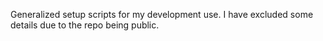 Generalized setup scripts for my development use.
I have excluded some details due to the repo being public.
